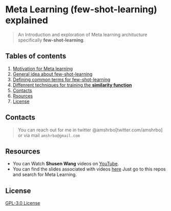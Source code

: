 # Meta Learning (few-shot-learning) explained
> An Introduction and exploration of Meta learning architucture specifically **few-shot-learning**.

## Tables of contents
1. [Motivation for Meta learning](./)
1. [General idea about few-shot-learning](./)
1. [Defining common terms for few-shot-learning](./)
1. [Diffenrent techniques for training the **similarity function**](./)
1. [Contacts](./)
1. [Rsources](./)
1. [License](./)


## Contacts
> You can reach out for me in twitter @amshrbo[twitter.com/amshrbo] or via mail `amshrbo@gmail.com`

## Resources
- You can Watch **Shusen Wang** videos on [YouTube](https://www.youtube.com/playlist?list=PLgtf4d9zHHO8YjSSkkBT55XN8xsIvb-ku).
- You can find the slides associated with videos [here](https://github.com/wangshusen/DeepLearning) Just go to this repos and search for Meta Learning.

## License
[GPL-3.0 License](./LICENSE)
